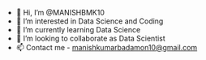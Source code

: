 - 👋 Hi, I’m @MANISHBMK10
- 👀 I’m interested in Data Science and Coding
- 🌱 I’m currently learning Data Science
- 💞️ I’m looking to collaborate as Data Scientist
- 📫 Contact me - manishkumarbadamon10@gmail.com

<!---
MANISHBMK10/MANISHBMK10 is a ✨ special ✨ repository because its `README.md` (this file) appears on your GitHub profile.
You can click the Preview link to take a look at your changes.
--->
